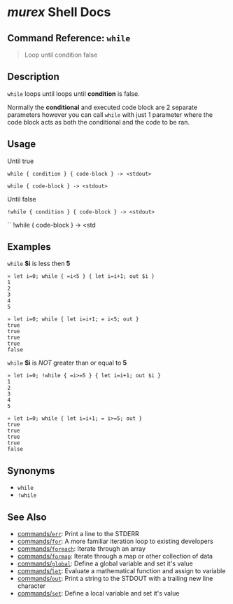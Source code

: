 # _murex_ Shell Docs

## Command Reference: `while`

> Loop until condition false

## Description

`while` loops until loops until **condition** is false.

Normally the **conditional** and executed code block are 2 separate parameters
however you can call `while` with just 1 parameter where the code block acts
as both the conditional and the code to be ran.

## Usage

Until true

    while { condition } { code-block } -> <stdout>
    
    while { code-block } -> <stdout>
    
Until false

    !while { condition } { code-block } -> <stdout>
    
``
!while { code-block } -> <std

## Examples

`while` **$i** is less then **5**

    » let i=0; while { =i<5 } { let i=i+1; out $i }
    1
    2
    3
    4
    5
    
    » let i=0; while { let i=i+1; = i<5; out }
    true
    true
    true
    true
    false
    
`while` **$i** is _NOT_ greater than or equal to **5**

    » let i=0; !while { =i>=5 } { let i=i+1; out $i }
    1
    2
    3
    4
    5
    
    » let i=0; while { let i=i+1; = i>=5; out }
    true
    true
    true
    true
    false

## Synonyms

* `while`
* `!while`


## See Also

* [commands/`err`](../commands/err.md):
  Print a line to the STDERR
* [commands/`for`](../commands/for.md):
  A more familiar iteration loop to existing developers
* [commands/`foreach`](../commands/foreach.md):
  Iterate through an array
* [commands/`formap`](../commands/formap.md):
  Iterate through a map or other collection of data
* [commands/`global`](../commands/global.md):
  Define a global variable and set it's value
* [commands/`let`](../commands/let.md):
  Evaluate a mathematical function and assign to variable
* [commands/`out`](../commands/out.md):
  Print a string to the STDOUT with a trailing new line character
* [commands/`set`](../commands/set.md):
  Define a local variable and set it's value